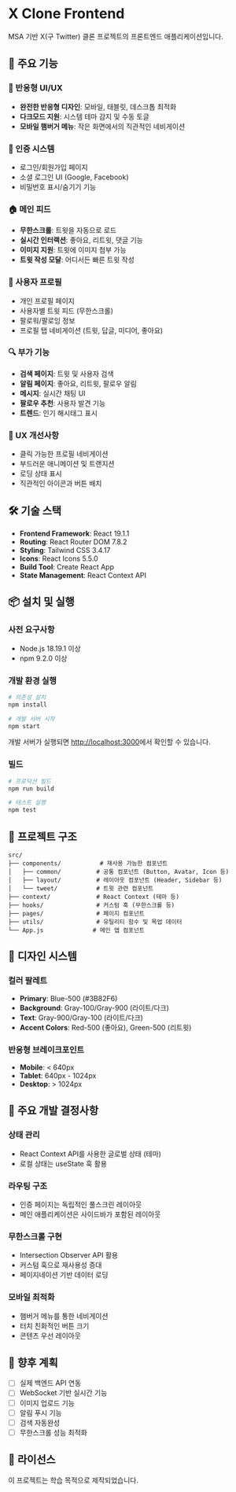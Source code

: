 # X Clone Frontend

MSA 기반 X(구 Twitter) 클론 프로젝트의 프론트엔드 애플리케이션입니다.

## 🚀 주요 기능

### 📱 반응형 UI/UX
- **완전한 반응형 디자인**: 모바일, 태블릿, 데스크톱 최적화
- **다크모드 지원**: 시스템 테마 감지 및 수동 토글
- **모바일 햄버거 메뉴**: 작은 화면에서의 직관적인 네비게이션

### 🔐 인증 시스템
- 로그인/회원가입 페이지
- 소셜 로그인 UI (Google, Facebook)
- 비밀번호 표시/숨기기 기능

### 🏠 메인 피드
- **무한스크롤**: 트윗을 자동으로 로드
- **실시간 인터랙션**: 좋아요, 리트윗, 댓글 기능
- **이미지 지원**: 트윗에 이미지 첨부 가능
- **트윗 작성 모달**: 어디서든 빠른 트윗 작성

### 👤 사용자 프로필
- 개인 프로필 페이지
- 사용자별 트윗 피드 (무한스크롤)
- 팔로워/팔로잉 정보
- 프로필 탭 네비게이션 (트윗, 답글, 미디어, 좋아요)

### 🔍 부가 기능
- **검색 페이지**: 트윗 및 사용자 검색
- **알림 페이지**: 좋아요, 리트윗, 팔로우 알림
- **메시지**: 실시간 채팅 UI
- **팔로우 추천**: 사용자 발견 기능
- **트렌드**: 인기 해시태그 표시

### 🎯 UX 개선사항
- 클릭 가능한 프로필 네비게이션
- 부드러운 애니메이션 및 트랜지션
- 로딩 상태 표시
- 직관적인 아이콘과 버튼 배치

## 🛠 기술 스택

- **Frontend Framework**: React 19.1.1
- **Routing**: React Router DOM 7.8.2
- **Styling**: Tailwind CSS 3.4.17
- **Icons**: React Icons 5.5.0
- **Build Tool**: Create React App
- **State Management**: React Context API

## 📦 설치 및 실행

### 사전 요구사항
- Node.js 18.19.1 이상
- npm 9.2.0 이상

### 개발 환경 실행
```bash
# 의존성 설치
npm install

# 개발 서버 시작
npm start
```

개발 서버가 실행되면 [http://localhost:3000](http://localhost:3000)에서 확인할 수 있습니다.

### 빌드
```bash
# 프로덕션 빌드
npm run build

# 테스트 실행
npm test
```

## 📁 프로젝트 구조

```
src/
├── components/           # 재사용 가능한 컴포넌트
│   ├── common/          # 공통 컴포넌트 (Button, Avatar, Icon 등)
│   ├── layout/          # 레이아웃 컴포넌트 (Header, Sidebar 등)
│   └── tweet/           # 트윗 관련 컴포넌트
├── context/             # React Context (테마 등)
├── hooks/               # 커스텀 훅 (무한스크롤 등)
├── pages/               # 페이지 컴포넌트
├── utils/               # 유틸리티 함수 및 목업 데이터
└── App.js              # 메인 앱 컴포넌트
```

## 🎨 디자인 시스템

### 컬러 팔레트
- **Primary**: Blue-500 (#3B82F6)
- **Background**: Gray-100/Gray-900 (라이트/다크)
- **Text**: Gray-900/Gray-100 (라이트/다크)
- **Accent Colors**: Red-500 (좋아요), Green-500 (리트윗)

### 반응형 브레이크포인트
- **Mobile**: < 640px
- **Tablet**: 640px - 1024px  
- **Desktop**: > 1024px

## 🔧 주요 개발 결정사항

### 상태 관리
- React Context API를 사용한 글로벌 상태 (테마)
- 로컬 상태는 useState 훅 활용

### 라우팅 구조
- 인증 페이지는 독립적인 풀스크린 레이아웃
- 메인 애플리케이션은 사이드바가 포함된 레이아웃

### 무한스크롤 구현
- Intersection Observer API 활용
- 커스텀 훅으로 재사용성 증대
- 페이지네이션 기반 데이터 로딩

### 모바일 최적화
- 햄버거 메뉴를 통한 네비게이션
- 터치 친화적인 버튼 크기
- 콘텐츠 우선 레이아웃

## 🚧 향후 계획

- [ ] 실제 백엔드 API 연동
- [ ] WebSocket 기반 실시간 기능
- [ ] 이미지 업로드 기능
- [ ] 알림 푸시 기능
- [ ] 검색 자동완성
- [ ] 무한스크롤 성능 최적화

## 📄 라이선스

이 프로젝트는 학습 목적으로 제작되었습니다.